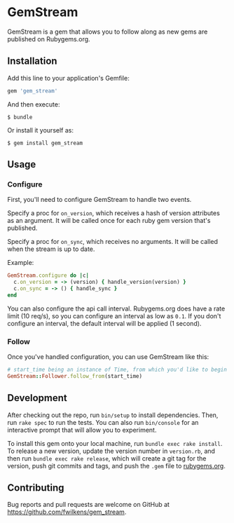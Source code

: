 # GemStream

GemStream is a gem that allows you to follow along as new gems are published on Rubygems.org.

## Installation

Add this line to your application's Gemfile:

```ruby
gem 'gem_stream'
```

And then execute:

    $ bundle

Or install it yourself as:

    $ gem install gem_stream

## Usage

### Configure
First, you'll need to configure GemStream to handle two events.

Specify a proc for `on_version`, which receives a hash of version attributes as an argument. It will be called once for each ruby gem version that's published.

Specify a proc for `on_sync`, which receives no arguments. It will be called when the stream is up to date.

Example:

```ruby
GemStream.configure do |c|
  c.on_version = -> (version) { handle_version(version) }
  c.on_sync = -> () { handle_sync }
end
```

You can also configure the api call interval. Rubygems.org does have a rate limit (10 req/s), so you can configure an interval as low as `0.1`. If you don't configure an interval, the default interval will be applied (1 second).

### Follow

Once you've handled configuration, you can use GemStream like this:

```ruby
# start_time being an instance of Time, from which you'd like to begin streaming.
GemStream::Follower.follow_from(start_time)
```

## Development

After checking out the repo, run `bin/setup` to install dependencies. Then, run `rake spec` to run the tests. You can also run `bin/console` for an interactive prompt that will allow you to experiment.

To install this gem onto your local machine, run `bundle exec rake install`. To release a new version, update the version number in `version.rb`, and then run `bundle exec rake release`, which will create a git tag for the version, push git commits and tags, and push the `.gem` file to [rubygems.org](https://rubygems.org).

## Contributing

Bug reports and pull requests are welcome on GitHub at https://github.com/fwilkens/gem_stream.
